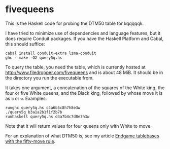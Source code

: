 #  fivequeens

This is the Haskell code for probing the DTM50 table for kqqqqqk.

I have tried to minimize use of dependencies and language features,
but it does require Conduit packages.  If you have the Haskell Platform
and Cabal, this should suffice:

```Shell
cabal install conduit-extra lzma-conduit
ghc --make -O2 query5q.hs
```

To query the table, you need the table, which is currently hosted at
http://www.filedropper.com/fivequeens and is about 48 MiB.  It should
be in the directory you run the executable from.

It takes one argument, a concatenation of the squares of the White
king, the four or five White queens, and the Black king, followed by
whose move it is as `b` or `w`.  Examples:

```Shell
runghc query5q.hs c4a6b5c8h7h8e3w
./query5q b3a1a2b1f1f2b7b
runhaskell query5q.hs d4a7b4c7d8e7h3w
```

Note that it will return values for four queens only with White
to move.

For an explanation of what DTM50 is, see my article [Endgame tablebases
with the fifty-move rule](http://galen.metapath.org/egtb50/).

